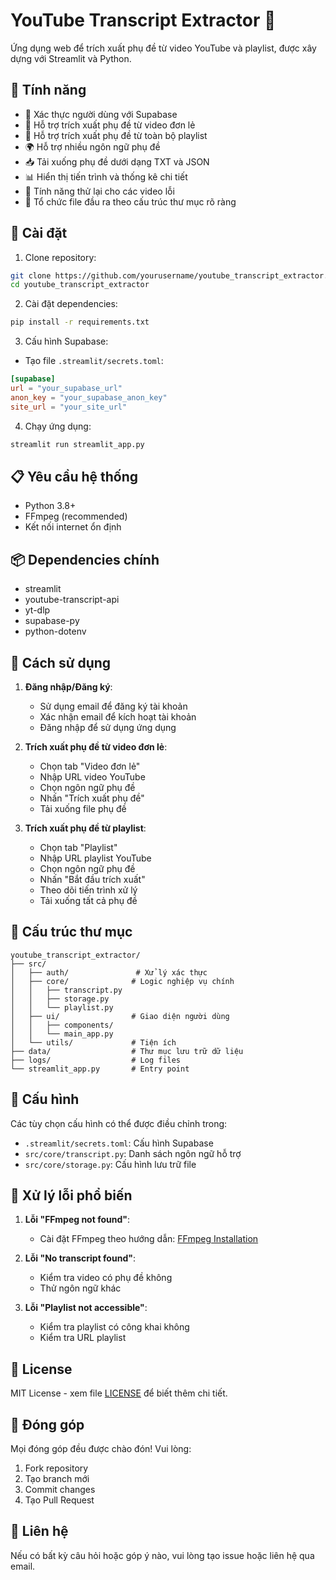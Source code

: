 # YouTube Transcript Extractor 📝

Ứng dụng web để trích xuất phụ đề từ video YouTube và playlist, được xây dựng với Streamlit và Python.

## 🌟 Tính năng

- 🔐 Xác thực người dùng với Supabase
- 🎥 Hỗ trợ trích xuất phụ đề từ video đơn lẻ
- 📑 Hỗ trợ trích xuất phụ đề từ toàn bộ playlist
- 🌍 Hỗ trợ nhiều ngôn ngữ phụ đề
- 📥 Tải xuống phụ đề dưới dạng TXT và JSON
- 📊 Hiển thị tiến trình và thống kê chi tiết
- 🔄 Tính năng thử lại cho các video lỗi
- 📁 Tổ chức file đầu ra theo cấu trúc thư mục rõ ràng

## 🚀 Cài đặt

1. Clone repository:
```bash
git clone https://github.com/yourusername/youtube_transcript_extractor.git
cd youtube_transcript_extractor
```

2. Cài đặt dependencies:
```bash
pip install -r requirements.txt
```

3. Cấu hình Supabase:
- Tạo file `.streamlit/secrets.toml`:
```toml
[supabase]
url = "your_supabase_url"
anon_key = "your_supabase_anon_key"
site_url = "your_site_url"
```

4. Chạy ứng dụng:
```bash
streamlit run streamlit_app.py
```

## 📋 Yêu cầu hệ thống

- Python 3.8+
- FFmpeg (recommended)
- Kết nối internet ổn định

## 📦 Dependencies chính

- streamlit
- youtube-transcript-api
- yt-dlp
- supabase-py
- python-dotenv

## 🎯 Cách sử dụng

1. **Đăng nhập/Đăng ký**:
   - Sử dụng email để đăng ký tài khoản
   - Xác nhận email để kích hoạt tài khoản
   - Đăng nhập để sử dụng ứng dụng

2. **Trích xuất phụ đề từ video đơn lẻ**:
   - Chọn tab "Video đơn lẻ"
   - Nhập URL video YouTube
   - Chọn ngôn ngữ phụ đề
   - Nhấn "Trích xuất phụ đề"
   - Tải xuống file phụ đề

3. **Trích xuất phụ đề từ playlist**:
   - Chọn tab "Playlist"
   - Nhập URL playlist YouTube
   - Chọn ngôn ngữ phụ đề
   - Nhấn "Bắt đầu trích xuất"
   - Theo dõi tiến trình xử lý
   - Tải xuống tất cả phụ đề

## 📂 Cấu trúc thư mục

```
youtube_transcript_extractor/
├── src/
│   ├── auth/               # Xử lý xác thực
│   ├── core/              # Logic nghiệp vụ chính
│   │   ├── transcript.py
│   │   ├── storage.py
│   │   └── playlist.py
│   ├── ui/                # Giao diện người dùng
│   │   ├── components/
│   │   └── main_app.py
│   └── utils/             # Tiện ích
├── data/                  # Thư mục lưu trữ dữ liệu
├── logs/                  # Log files
└── streamlit_app.py       # Entry point
```

## 🔧 Cấu hình

Các tùy chọn cấu hình có thể được điều chỉnh trong:
- `.streamlit/secrets.toml`: Cấu hình Supabase
- `src/core/transcript.py`: Danh sách ngôn ngữ hỗ trợ
- `src/core/storage.py`: Cấu hình lưu trữ file

## 🚨 Xử lý lỗi phổ biến

1. **Lỗi "FFmpeg not found"**:
   - Cài đặt FFmpeg theo hướng dẫn: [FFmpeg Installation](https://github.com/yt-dlp/yt-dlp#dependencies)

2. **Lỗi "No transcript found"**:
   - Kiểm tra video có phụ đề không
   - Thử ngôn ngữ khác

3. **Lỗi "Playlist not accessible"**:
   - Kiểm tra playlist có công khai không
   - Kiểm tra URL playlist

## 📝 License

MIT License - xem file [LICENSE](LICENSE) để biết thêm chi tiết.

## 🤝 Đóng góp

Mọi đóng góp đều được chào đón! Vui lòng:
1. Fork repository
2. Tạo branch mới
3. Commit changes
4. Tạo Pull Request

## 📧 Liên hệ

Nếu có bất kỳ câu hỏi hoặc góp ý nào, vui lòng tạo issue hoặc liên hệ qua email. 